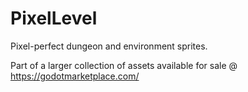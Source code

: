 # PixelLevel

Pixel-perfect dungeon and environment sprites.

Part of a larger collection of assets available for sale @ <https://godotmarketplace.com/>
